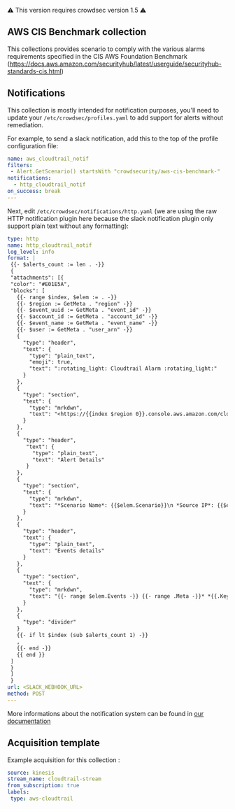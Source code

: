 :warning: This version requires crowdsec version 1.5 :warning:

## AWS CIS Benchmark collection

This collections provides scenario to comply with the various alarms requirements specified in the CIS AWS Foundation Benchmark (https://docs.aws.amazon.com/securityhub/latest/userguide/securityhub-standards-cis.html)

## Notifications

This collection is mostly intended for notification purposes, you'll need to update your `/etc/crowdsec/profiles.yaml` to add support for alerts without remediation.

For example, to send a slack notification, add this to the top of the profile configuration file:
```yaml
name: aws_cloudtrail_notif
filters:
 - Alert.GetScenario() startsWith "crowdsecurity/aws-cis-benchmark-"
notifications:
  - http_cloudtrail_notif
on_success: break
---
```

Next, edit `/etc/crowdsec/notifications/http.yaml` (we are using the raw HTTP notification plugin here because the slack notification plugin only support plain text without any formatting):
```yaml
type: http
name: http_cloudtrail_notif
log_level: info
format: |
 {{- $alerts_count := len . -}}
 {
 "attachments": [{
 "color": "#E01E5A",
 "blocks": [
   {{- range $index, $elem := . -}}
   {{- $region := GetMeta . "region" -}}
   {{- $event_uuid := GetMeta . "event_id" -}}
   {{- $account_id := GetMeta . "account_id" -}}
   {{- $event_name := GetMeta . "event_name" -}}
   {{- $user := GetMeta . "user_arn" -}}
   {
     "type": "header",
     "text": {
       "type": "plain_text",
       "emoji": true,
       "text": ":rotating_light: Cloudtrail Alarm :rotating_light:"
     }
   },
   {
     "type": "section",
     "text": {
       "type": "mrkdwn",
       "text": "<https://{{index $region 0}}.console.aws.amazon.com/cloudtrail/home?region={{index $region 0}}#/events/{{index $event_uuid 0}}|View the cloudtrail event in the AWS console>"
     }
   },
   {
     "type": "header",
      "text": {
        "type": "plain_text",
        "text": "Alert Details"
      }
   },
   {
     "type": "section",
     "text": {
       "type": "mrkdwn",
       "text": "*Scenario Name*: {{$elem.Scenario}}\n *Source IP*: {{$elem.Source.Value}}\n *Account ID*: {{index $account_id 0}}\n *Event Name*: {{index $event_name 0}}\n *User*: {{index $user 0}}"
     }
   },
   {
     "type": "header",
     "text": {
       "type": "plain_text",
       "text": "Events details"
     }
   },
   {
     "type": "section",
     "text": {
       "type": "mrkdwn",
       "text": "{{- range $elem.Events -}} {{- range .Meta -}}* *{{.Key}}*: {{.Value}} \n {{end}} {{end}}"
     }
   },
   {
     "type": "divider"
   }
   {{- if lt $index (sub $alerts_count 1) -}}
   ,
   {{- end -}}
   {{ end }}
 ]
 }
 ]
 }
url: <SLACK_WEBHOOK_URL>
method: POST
---
```

More informations about the notification system can be found in [our documentation](https://docs.crowdsec.net/docs/next/notification_plugins/intro)

## Acquisition template

Example acquisition for this collection :

```yaml
source: kinesis
stream_name: cloudtrail-stream
from_subscription: true
labels:
 type: aws-cloudtrail
```